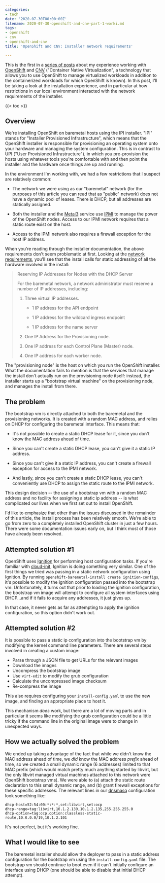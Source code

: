 ```yaml
---
categories:
- tech
date: '2020-07-30T00:00:00Z'
filename: 2020-07-30-openshift-and-cnv-part-1-worki.md
tags:
- openshift
- cnv
- openshift-and-cnv
title: 'OpenShift and CNV: Installer network requirements'

---
```


This is the first in a [series of posts][] about my experience working
with [OpenShift][] and [CNV][] ("Container Native Virtualization", a
technology that allows you to use OpenShift to manage virtualized
workloads in addition to the containerized workloads for which
OpenShift is known). In this post, I'll be taking a look at the
installation experience, and in particular at how restrictions in our
local environment interacted with the network requirements of the installer.

[series of posts]: /tag/openshift-and-cnv
[openshift]: https://www.openshift.com/
[cnv]: https://www.redhat.com/en/topics/containers/what-is-container-native-virtualization

{{< toc >}}

## Overview

We're installing OpenShift on baremetal hosts using the IPI installer.
"IPI" stands for "Installer Provisioned Infrastructure", which means
that the OpenShift installer is responsible for provisioning an
operating system onto your hardware and managing the system
configuration. This is in contrast to UPI ("User Provisioned
Infrastructure"), in which you pre-provision the hosts using whatever
tools you're comfortable with and then point the installer and the
hardware once things are up and running.

In the environment I'm working with, we had a few restrictions that I
suspect are relatively common:

- The network we were using as our "baremetal" network (for the
  purposes of this article you can read that as "public" network) does
  not have a dynamic pool of leases. There is DHCP, but all addresses
  are statically assigned.

- Both the installer and the [Metal3][] service use [IPMI][] to manage
  the power of the OpenShift nodes. Access to our IPMI network
  requires that a static route exist on the host.

- Access to the IPMI network also requires a firewall exception for
  the host IP address.

[metal3]: https://metal3.io/
[ipmi]: https://en.wikipedia.org/wiki/Intelligent_Platform_Management_Interface

When you're reading through the installer documentation, the above
requirements don't seem problematic at first. Looking at the
[network requirements][], you'll see that the install calls for static
addressing of all the hardware involved in the install:

[network requirements]: https://openshift-kni.github.io/baremetal-deploy/4.4/Deployment.html#network-requirements_ipi-install-prerequisites

> Reserving IP Addresses for Nodes with the DHCP Server
>
> For the baremetal network, a network administrator must reserve a
> number of IP addresses, including:
> 
> 1. Three virtual IP addresses.
> 
>    - 1 IP address for the API endpoint
> 
>    -  1 IP address for the wildcard ingress endpoint
> 
>    -  1 IP address for the name server
> 
> 1. One IP Address for the Provisioning node.
> 
> 1. One IP address for each Control Plane (Master) node.
> 
> 1. One IP address for each worker node.

The "provisioning node" is the host on which you run the OpenShift
installer. What the documentation fails to mention is that the
services that manage the install don't actually run on the
provisioning node itself: instead, the installer starts up a
"bootstrap virtual machine" on the provisioning node, and manages the
install from there.

## The problem

The bootstrap vm is directly attached to both the baremetal and the
provisioning networks. It is created with a random MAC address, and
relies on DHCP for configuring the baremetal interface. This means
that:

- It's not possible to create a static DHCP lease for it, since you
  don't know the MAC address ahead of time.

- Since you can't create a static DHCP lease, you can't give it a
  static IP address.

- Since you can't give it a static IP address, you can't create a
  firewall exception for access to the IPMI network.

- And lastly, since you can't create a static DHCP lease, you can't
  conveniently use DHCP to assign the static route to the IPMI
  network.

This design decision -- the use of a bootstrap vm with a random MAC
address and no facility for assigning a static ip address -- is what
complicated our lives when we first set out to install OpenShift.

I'd like to emphasize that other than the issues discussed in the
remainder of this article, the install process has been relatively
smooth. We're able to go from zero to a completely installed OpenShift
cluster in just a few hours. There were some documentation issues
early on, but I think most of those have already been resolved.

## Attempted solution #1

OpenShift uses [Ignition][] for performing host configuration tasks.
If you're familiar with [cloud-init][], Ignition is doing something
very similar. One of the first things we tried was passing in a static
network configuration using Ignition. By running
`openshift-baremetal-install create ignition-configs`, it's possible
to modify the ignition configuration passed into the bootstrap vm.
Unfortunately, it turns out that prior to loading the ignition
configuration, the bootstrap vm image will attempt to configure all
system interfaces using DHCP...and if it fails to acquire any
addresses, it just gives up.

In that case, it never gets as far as attempting to apply the ignition
configuration, so this option didn't work out.

## Attempted solution #2

It is possible to pass a static ip configuration into the bootstrap vm
by modifying the kernel command line parameters. There are several
steps involved in creating a custom image:

- Parse through a JSON file to get URLs for the relevant images
- Download the images
- Uncompress the bootstrap image
- Use `virt-edit` to modify the grub configuration
- Calculate the uncompressed image checksum
- Re-compress the image

This also requires configuring your `install-config.yaml` to use the
new image, and finding an appropriate place to host it.

This mechanism *does* work, but there are a lot of moving parts and in
particular it seems like modifying the grub configuration could be a
little tricky if the command line in the original image were to change
in unexpected ways.

## How we actually solved the problem

We ended up taking advantage of the fact that while we didn't know the
MAC address ahead of time, we *did* know the MAC address *prefix*
ahead of time, so we created a small dynamic range (6 addresses)
limited to that MAC prefix (which would match pretty much anything
started by libvirt, but the only libvirt managed virtual machines
attached to this network were OpenShift bootstrap vms). We were able
to (a) attach the static route declaration to this small dynamic
range, and (b) grant firewall exceptions for these specific addresses.
The relevant lines in our [dnsmasq][] configuration look something like:

[dnsmasq]: http://www.thekelleys.org.uk/dnsmasq/doc.html

```
dhcp-host=52:54:00:*:*:*,set:libvirt,set:ocp
dhcp-range=tag:libvirt,10.1.2.130,10.1.2.135,255.255.255.0
dhcp-option=tag:ocp,option:classless-static-route,10.0.0.0/19,10.1.2.101
```
It's not perfect, but it's working fine.

[ignition]: https://github.com/coreos/ignition
[cloud-init]: https://cloudinit.readthedocs.io/en/latest/

## What I would like to see

The baremetal installer should allow the deployer to pass in a
static address configuration for the bootstrap vm using the
`install-config.yaml` file. The bootstrap vm should continue to boot
even if it can't initially configure an interface using DHCP (one
should be able to disable that initial DHCP attempt).
